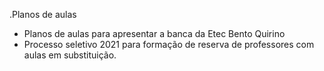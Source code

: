 .Planos de aulas
- Planos de aulas para apresentar a banca da Etec Bento Quirino
- Processo seletivo 2021 para formação de reserva de professores com aulas em substituição.